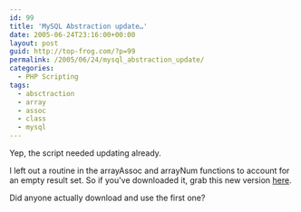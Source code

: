 ```yaml
---
id: 99
title: 'MySQL Abstraction update…'
date: 2005-06-24T23:16:00+00:00
layout: post
guid: http://top-frog.com/?p=99
permalink: /2005/06/24/mysql_abstraction_update/
categories:
  - PHP Scripting
tags:
  - absctraction
  - array
  - assoc
  - class
  - mysql
---
```

Yep, the script needed updating already.

I left out a routine in the arrayAssoc and arrayNum functions to account for an empty result set. So if you've downloaded it, grab this new version [here](/dl/scripts/dbConnect.class.zip).

Did anyone actually download and use the first one?